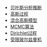 
+ [贝叶斯分析推断](http://www.datalearner.com/blog/1051459999897679)  
+ [高斯过程](http://www.datalearner.com/blog/1051459170229238)  
+ [混合高斯模型](http://www.datalearner.com/blog/1051459258496145)  
+ [MCMC算法](http://www.datalearner.com/blog/1051459907954631)  
+ [Dirichlet过程](http://www.datalearner.com/blog/1051471599181249)  
+ [受限玻尔兹曼机](http://www.datalearner.com/blog/1051491808293861)  



